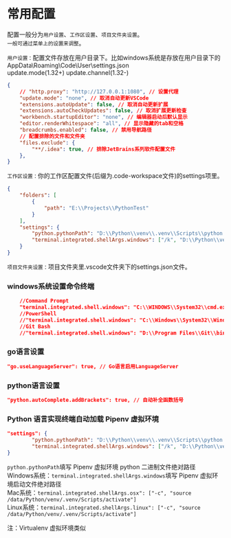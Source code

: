 # 常用配置

配置一般分为`用户设置`、`工作区设置`、`项目文件夹设置`。  
`一般可通过菜单上的设置来调整`。 

`用户设置：`配置文件存放在用户目录下。比如windows系统是存放在用户目录下的AppData\Roaming\Code\User\settings.json  
update.mode(1.32+) update.channel(1.32-)  
```json
{
    // "http.proxy": "http://127.0.0.1:1080", // 设置代理
    "update.mode": "none", // 取消自动更新VSCode
    "extensions.autoUpdate": false, // 取消自动更新扩展
    "extensions.autoCheckUpdates": false, // 取消扩展更新检查
    "workbench.startupEditor": "none", // 编辑器启动后默认显示
    "editor.renderWhitespace": "all", // 显示隐藏的tab和空格
    "breadcrumbs.enabled": false, // 禁用导航路径
    // 配置排除的文件和文件夹
    "files.exclude": {
        "**/.idea": true, // 排除JetBrains系列软件配置文件
    },
}
```

`工作区设置：`你的工作区配置文件(后缀为.code-workspace文件)的settings项里。
```json
{
	"folders": [
		{
			"path": "E:\\Projects\\PythonTest"
		}
	],
	"settings": {
		"python.pythonPath": "D:\\Python\\venv\\.venv\\Scripts\\python.exe",
		"terminal.integrated.shellArgs.windows": ["/k", "D:\\Python\\venv\\.venv\\Scripts\\activate.bat"]
	}
}
```

`项目文件夹设置：`项目文件夹里.vscode文件夹下的settings.json文件。

### windows系统设置命令终端

```json
    //Command Prompt
    "terminal.integrated.shell.windows": "C:\\WINDOWS\\System32\\cmd.exe",
    //PowerShell
    //"terminal.integrated.shell.windows": "C:\\Windows\\System32\\WindowsPowerShell\\v1.0\\powershell.exe",
    //Git Bash
    //"terminal.integrated.shell.windows": "D:\\Program Files\\Git\\bin\\bash.exe",
```

### go语言设置

```json
"go.useLanguageServer": true, // Go语言启用LanguageServer
```

### python语言设置

```json
"python.autoComplete.addBrackets": true, // 自动补全函数括号
```

### Python 语言实现终端自动加载 Pipenv 虚拟环境

```json
"settings": {
		"python.pythonPath": "D:\\Python\\venv\\.venv\\Scripts\\python.exe",
		"terminal.integrated.shellArgs.windows": ["/k", "D:\\Python\\venv\\.venv\\Scripts\\activate.bat"]
}
```
`python.pythonPath`填写 Pipenv 虚拟环境 python 二进制文件绝对路径  
Windows系统：`terminal.integrated.shellArgs.windows`填写 Pipenv 虚拟环境启动文件绝对路径  
Mac系统：`terminal.integrated.shellArgs.osx": ["-c", "source /data/Python/venv/.venv/Scripts/activate"]`  
Linux系统：`terminal.integrated.shellArgs.linux": ["-c", "source /data/Python/venv/.venv/Scripts/activate"]`  
  
注：Virtualenv 虚拟环境类似
